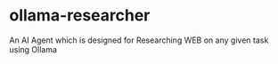 # ollama-researcher
An AI Agent which is designed for Researching WEB on any given task using Ollama
